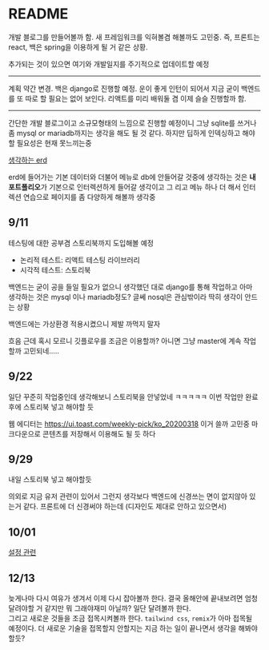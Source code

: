 # README

개발 블로그를 만들어볼까 함. 새 프레임워크를 익혀볼겸 해볼까도 고민중. 즉, 프론트는 react, 백은 spring을 이용하게 될 거 같은 상황.

추가되는 것이 있으면 여기와 개발일지를 주기적으로 업데이트할 예정

---

계획 약간 변경. 백은 django로 진행할 예정. 운이 좋게 인턴이 되어서 지금 굳이 백엔드를 또 따로 할 필요는 없어 보인다. 리액트를 미리 배워둘 겸 이제 슬슬 진행할까 함.

---

간단한 개발 블로그이고 소규모형태의 느낌으로 진행할 예정이니 그냥 sqlite를 쓰거나 좀 mysql or mariadb까지는 생각을 해도 될 것 같다. 하지만 딥하게 인덱싱하고 해야할 필요성은 현재 못느끼는중

[생각하는 erd](https://www.erdcloud.com/d/dT5mpH9DhY3vK5hwn)

erd에 들어가는 기본 데이터와 더불어 메뉴로 db에 안들어갈 것중에 생각하는 것은 **내 포트폴리오**가 기본으로 인터렉션하게 들어갈 생각이고 그 리고 메뉴 하나 더 해서 인터렉션 연습으로 페이지를 좀 다양하게 해볼까 생각중

## 9/11

테스팅에 대한 공부겸 스토리북까지 도입해볼 예정

- 논리적 테스트: 리액트 테스팅 라이브러리
- 시각적 테스트: 스토리북

백엔드는 굳이 공을 들일 필요가 없으니 생각했던 대로 django를 통해 작업하고 아마 생각하는 것은 mysql 이나 mariadb정도? 글쎄 nosql은 관심밖이라 딱히 생각이 안드는 상황

백엔드에는 가상환경 적용시켰으니 제발 까먹지 말자

흐음 근데 혹시 모르니 깃플로우를 조금은 이용할까? 아니면 그냥 master에 계속 작업할까 고민되네.....

## 9/22

일단 꾸준히 작업중인데 생각해보니 스토리북을 안넣었네 ㅋㅋㅋㅋㅋ 이번 작업만 완료후에 스토리북 넣고 해야할 듯

웹 에디터는 https://ui.toast.com/weekly-pick/ko_20200318 이거 쓸까 고민중 마크다운으로 콘텐츠를 저장해서 이용해도 될 듯 하다

## 9/29

내일 스토리북 넣고 해야할듯

의외로 지금 유저 관련이 있어서 그런지 생각보다 백엔드에 신경쓰는 면이 없지않아 있는거 같다. 프론트에 더 신경써야 하는데 (디자인도 제대로 안하고 있으면서)

## 10/01

[설정 관련](https://carpediem9911.tistory.com/44)

## 12/13

늦게나마 다시 여유가 생겨서 이제 다시 잡아볼까 한다. 결국 올해안에 끝내보려면 엄청달려야할 거 같지만 뭐 그래야재미 아닐까? 일단 달려볼까 한다.
<br/>
그리고 새로운 것들을 조금 접목시켜볼까 한다. `tailwind css`, `remix`가 아마 접목될 예정이다. 더 새로운 기술을 접목할지 안할지는 지금 하는 일이 끝나면서 생각을 해봐야 할듯?
